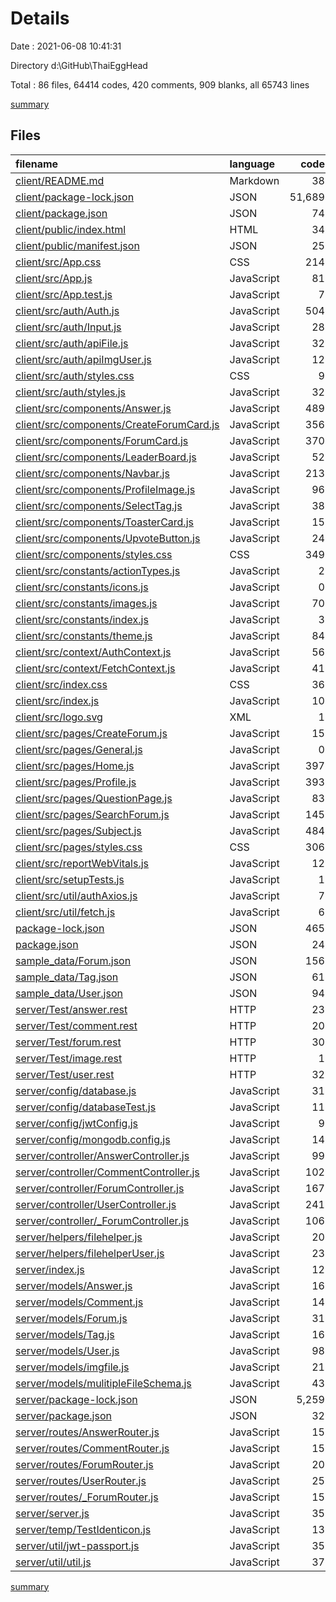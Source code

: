 # Details

Date : 2021-06-08 10:41:31

Directory d:\GitHub\ThaiEggHead

Total : 86 files,  64414 codes, 420 comments, 909 blanks, all 65743 lines

[summary](results.md)

## Files
| filename | language | code | comment | blank | total |
| :--- | :--- | ---: | ---: | ---: | ---: |
| [client/README.md](/client/README.md) | Markdown | 38 | 0 | 33 | 71 |
| [client/package-lock.json](/client/package-lock.json) | JSON | 51,689 | 0 | 1 | 51,690 |
| [client/package.json](/client/package.json) | JSON | 74 | 0 | 1 | 75 |
| [client/public/index.html](/client/public/index.html) | HTML | 34 | 25 | 2 | 61 |
| [client/public/manifest.json](/client/public/manifest.json) | JSON | 25 | 0 | 1 | 26 |
| [client/src/App.css](/client/src/App.css) | CSS | 214 | 6 | 26 | 246 |
| [client/src/App.js](/client/src/App.js) | JavaScript | 81 | 14 | 11 | 106 |
| [client/src/App.test.js](/client/src/App.test.js) | JavaScript | 7 | 0 | 2 | 9 |
| [client/src/auth/Auth.js](/client/src/auth/Auth.js) | JavaScript | 504 | 22 | 66 | 592 |
| [client/src/auth/Input.js](/client/src/auth/Input.js) | JavaScript | 28 | 0 | 3 | 31 |
| [client/src/auth/apiFile.js](/client/src/auth/apiFile.js) | JavaScript | 32 | 5 | 3 | 40 |
| [client/src/auth/apiImgUser.js](/client/src/auth/apiImgUser.js) | JavaScript | 12 | 4 | 4 | 20 |
| [client/src/auth/styles.css](/client/src/auth/styles.css) | CSS | 9 | 0 | 1 | 10 |
| [client/src/auth/styles.js](/client/src/auth/styles.js) | JavaScript | 32 | 0 | 3 | 35 |
| [client/src/components/Answer.js](/client/src/components/Answer.js) | JavaScript | 489 | 34 | 61 | 584 |
| [client/src/components/CreateForumCard.js](/client/src/components/CreateForumCard.js) | JavaScript | 356 | 27 | 35 | 418 |
| [client/src/components/ForumCard.js](/client/src/components/ForumCard.js) | JavaScript | 370 | 3 | 33 | 406 |
| [client/src/components/LeaderBoard.js](/client/src/components/LeaderBoard.js) | JavaScript | 52 | 6 | 6 | 64 |
| [client/src/components/Navbar.js](/client/src/components/Navbar.js) | JavaScript | 213 | 5 | 17 | 235 |
| [client/src/components/ProfileImage.js](/client/src/components/ProfileImage.js) | JavaScript | 96 | 7 | 18 | 121 |
| [client/src/components/SelectTag.js](/client/src/components/SelectTag.js) | JavaScript | 38 | 46 | 19 | 103 |
| [client/src/components/ToasterCard.js](/client/src/components/ToasterCard.js) | JavaScript | 15 | 0 | 5 | 20 |
| [client/src/components/UpvoteButton.js](/client/src/components/UpvoteButton.js) | JavaScript | 24 | 0 | 3 | 27 |
| [client/src/components/styles.css](/client/src/components/styles.css) | CSS | 349 | 6 | 71 | 426 |
| [client/src/constants/actionTypes.js](/client/src/constants/actionTypes.js) | JavaScript | 2 | 0 | 1 | 3 |
| [client/src/constants/icons.js](/client/src/constants/icons.js) | JavaScript | 0 | 0 | 1 | 1 |
| [client/src/constants/images.js](/client/src/constants/images.js) | JavaScript | 70 | 0 | 2 | 72 |
| [client/src/constants/index.js](/client/src/constants/index.js) | JavaScript | 3 | 0 | 2 | 5 |
| [client/src/constants/theme.js](/client/src/constants/theme.js) | JavaScript | 84 | 4 | 26 | 114 |
| [client/src/context/AuthContext.js](/client/src/context/AuthContext.js) | JavaScript | 56 | 0 | 11 | 67 |
| [client/src/context/FetchContext.js](/client/src/context/FetchContext.js) | JavaScript | 41 | 2 | 8 | 51 |
| [client/src/index.css](/client/src/index.css) | CSS | 36 | 1 | 7 | 44 |
| [client/src/index.js](/client/src/index.js) | JavaScript | 10 | 15 | 6 | 31 |
| [client/src/logo.svg](/client/src/logo.svg) | XML | 1 | 0 | 0 | 1 |
| [client/src/pages/CreateForum.js](/client/src/pages/CreateForum.js) | JavaScript | 15 | 0 | 5 | 20 |
| [client/src/pages/General.js](/client/src/pages/General.js) | JavaScript | 0 | 0 | 1 | 1 |
| [client/src/pages/Home.js](/client/src/pages/Home.js) | JavaScript | 397 | 7 | 41 | 445 |
| [client/src/pages/Profile.js](/client/src/pages/Profile.js) | JavaScript | 393 | 13 | 28 | 434 |
| [client/src/pages/QuestionPage.js](/client/src/pages/QuestionPage.js) | JavaScript | 83 | 7 | 17 | 107 |
| [client/src/pages/SearchForum.js](/client/src/pages/SearchForum.js) | JavaScript | 145 | 2 | 22 | 169 |
| [client/src/pages/Subject.js](/client/src/pages/Subject.js) | JavaScript | 484 | 22 | 37 | 543 |
| [client/src/pages/styles.css](/client/src/pages/styles.css) | CSS | 306 | 5 | 48 | 359 |
| [client/src/reportWebVitals.js](/client/src/reportWebVitals.js) | JavaScript | 12 | 0 | 2 | 14 |
| [client/src/setupTests.js](/client/src/setupTests.js) | JavaScript | 1 | 4 | 1 | 6 |
| [client/src/util/authAxios.js](/client/src/util/authAxios.js) | JavaScript | 7 | 2 | 2 | 11 |
| [client/src/util/fetch.js](/client/src/util/fetch.js) | JavaScript | 6 | 0 | 2 | 8 |
| [package-lock.json](/package-lock.json) | JSON | 465 | 0 | 1 | 466 |
| [package.json](/package.json) | JSON | 24 | 0 | 1 | 25 |
| [sample_data/Forum.json](/sample_data/Forum.json) | JSON | 156 | 0 | 0 | 156 |
| [sample_data/Tag.json](/sample_data/Tag.json) | JSON | 61 | 0 | 0 | 61 |
| [sample_data/User.json](/sample_data/User.json) | JSON | 94 | 0 | 0 | 94 |
| [server/Test/answer.rest](/server/Test/answer.rest) | HTTP | 23 | 5 | 8 | 36 |
| [server/Test/comment.rest](/server/Test/comment.rest) | HTTP | 20 | 5 | 7 | 32 |
| [server/Test/forum.rest](/server/Test/forum.rest) | HTTP | 30 | 10 | 17 | 57 |
| [server/Test/image.rest](/server/Test/image.rest) | HTTP | 1 | 1 | 1 | 3 |
| [server/Test/user.rest](/server/Test/user.rest) | HTTP | 32 | 7 | 14 | 53 |
| [server/config/database.js](/server/config/database.js) | JavaScript | 31 | 0 | 2 | 33 |
| [server/config/databaseTest.js](/server/config/databaseTest.js) | JavaScript | 11 | 0 | 1 | 12 |
| [server/config/jwtConfig.js](/server/config/jwtConfig.js) | JavaScript | 9 | 0 | 0 | 9 |
| [server/config/mongodb.config.js](/server/config/mongodb.config.js) | JavaScript | 14 | 0 | 1 | 15 |
| [server/controller/AnswerController.js](/server/controller/AnswerController.js) | JavaScript | 99 | 8 | 10 | 117 |
| [server/controller/CommentController.js](/server/controller/CommentController.js) | JavaScript | 102 | 8 | 9 | 119 |
| [server/controller/ForumController.js](/server/controller/ForumController.js) | JavaScript | 167 | 21 | 17 | 205 |
| [server/controller/UserController.js](/server/controller/UserController.js) | JavaScript | 241 | 15 | 30 | 286 |
| [server/controller/_ForumController.js](/server/controller/_ForumController.js) | JavaScript | 106 | 8 | 10 | 124 |
| [server/helpers/filehelper.js](/server/helpers/filehelper.js) | JavaScript | 20 | 1 | 3 | 24 |
| [server/helpers/filehelperUser.js](/server/helpers/filehelperUser.js) | JavaScript | 23 | 1 | 5 | 29 |
| [server/index.js](/server/index.js) | JavaScript | 12 | 1 | 5 | 18 |
| [server/models/Answer.js](/server/models/Answer.js) | JavaScript | 16 | 0 | 2 | 18 |
| [server/models/Comment.js](/server/models/Comment.js) | JavaScript | 14 | 0 | 2 | 16 |
| [server/models/Forum.js](/server/models/Forum.js) | JavaScript | 31 | 2 | 2 | 35 |
| [server/models/Tag.js](/server/models/Tag.js) | JavaScript | 16 | 0 | 2 | 18 |
| [server/models/User.js](/server/models/User.js) | JavaScript | 98 | 4 | 8 | 110 |
| [server/models/imgfile.js](/server/models/imgfile.js) | JavaScript | 21 | 0 | 3 | 24 |
| [server/models/mulitipleFileSchema.js](/server/models/mulitipleFileSchema.js) | JavaScript | 43 | 1 | 6 | 50 |
| [server/package-lock.json](/server/package-lock.json) | JSON | 5,259 | 0 | 1 | 5,260 |
| [server/package.json](/server/package.json) | JSON | 32 | 0 | 1 | 33 |
| [server/routes/AnswerRouter.js](/server/routes/AnswerRouter.js) | JavaScript | 15 | 0 | 3 | 18 |
| [server/routes/CommentRouter.js](/server/routes/CommentRouter.js) | JavaScript | 15 | 0 | 3 | 18 |
| [server/routes/ForumRouter.js](/server/routes/ForumRouter.js) | JavaScript | 20 | 1 | 5 | 26 |
| [server/routes/UserRouter.js](/server/routes/UserRouter.js) | JavaScript | 25 | 0 | 4 | 29 |
| [server/routes/_ForumRouter.js](/server/routes/_ForumRouter.js) | JavaScript | 15 | 0 | 3 | 18 |
| [server/server.js](/server/server.js) | JavaScript | 35 | 11 | 11 | 57 |
| [server/temp/TestIdenticon.js](/server/temp/TestIdenticon.js) | JavaScript | 13 | 5 | 6 | 24 |
| [server/util/jwt-passport.js](/server/util/jwt-passport.js) | JavaScript | 35 | 5 | 4 | 44 |
| [server/util/util.js](/server/util/util.js) | JavaScript | 37 | 6 | 6 | 49 |

[summary](results.md)